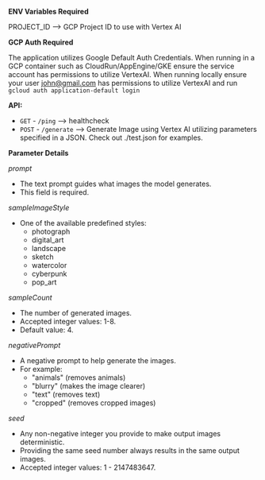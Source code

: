 **ENV Variables Required**

PROJECT_ID --> GCP Project ID to use with Vertex AI

**GCP Auth Required**

The application utilizes Google Default Auth Credentials.
When running in a GCP container such as CloudRun/AppEngine/GKE ensure the service account has permissions to utilize VertexAI.
When running locally ensure your user john@gmail.com has permissions to utilize VertexAI and run `gcloud auth application-default login`

**API:**

- `GET` - `/ping` --> healthcheck
- `POST` - `/generate` --> Generate Image using Vertex AI utilizing parameters specified in a JSON. Check out ./test.json for examples.

**Parameter Details**

*prompt*
- The text prompt guides what images the model generates. 
- This field is required.

*sampleImageStyle*
- One of the available predefined styles:
  - photograph
  - digital_art
  - landscape
  - sketch
  - watercolor
  - cyberpunk
  - pop_art

*sampleCount*
- The number of generated images. 
- Accepted integer values: 1-8. 
- Default value: 4.

*negativePrompt*
- A negative prompt to help generate the images.
- For example: 
  - "animals" (removes animals)
  - "blurry" (makes the image clearer)
  - "text" (removes text)
  - "cropped" (removes cropped images)

*seed*
- Any non-negative integer you provide to make output images deterministic. 
- Providing the same seed number always results in the same output images. 
- Accepted integer values: 1 - 2147483647.
